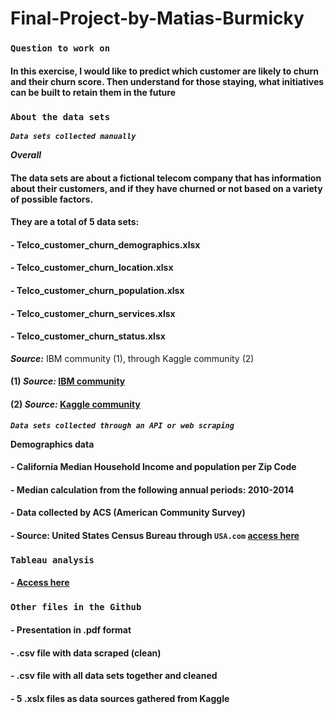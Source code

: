 # Final-Project-by-Matias-Burmicky

### `Question to work on`

#### In this exercise, I would like to predict which customer are likely to churn and their churn score. Then understand for those staying, what initiatives can be built to retain them in the future

### `About the data sets`

***`Data sets collected manually`***

***Overall*** 

#### The data sets are about a fictional telecom company that has information about their customers, and if they have churned or not based on a variety of possible factors. 

#### They are a total of 5 data sets:
#### - Telco_customer_churn_demographics.xlsx
#### - Telco_customer_churn_location.xlsx
#### - Telco_customer_churn_population.xlsx
#### - Telco_customer_churn_services.xlsx
#### - Telco_customer_churn_status.xlsx

***Source:*** IBM community (1), through Kaggle community (2)

#### (1) ***Source:*** [IBM community](https://community.ibm.com/community/user/businessanalytics/blogs/steven-macko/2019/07/11/telco-customer-churn-1113)

#### (2) ***Source:*** [Kaggle community](https://www.kaggle.com/datasets/ylchang/telco-customer-churn-1113/data?select=Telco_customer_churn_status.xlsx)


***`Data sets collected through an API or web scraping`***

**Demographics data**

#### - California Median Household Income and population per Zip Code
#### - Median calculation from the following annual periods: 2010-2014
#### - Data collected by ACS (American Community Survey) 
#### - Source: United States Census Bureau through `USA.com` [access here](http://www.usa.com/rank/california-state--median-household-income--zip-code-rank.htm?hl=&hlst=&wist=&yr=9000&dis=&sb=DESC&plow=&phigh=&ps=)

### `Tableau analysis`

#### - [Access here](https://public.tableau.com/app/profile/matias.burmicky/viz/FinalProject-Matias-v2/Analysis?publish=yes)

### `Other files in the Github`

#### - Presentation in .pdf format
#### - .csv file with data scraped (clean)
#### - .csv file with all data sets together and cleaned
#### - 5 .xslx files as data sources gathered from Kaggle


